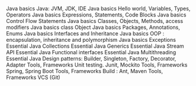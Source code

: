 Java basics	Java: JVM, JDK, IDE
Java basics	Hello world, Variables, Types, Operators
Java basics	Expressions, Statements, Code Blocks
Java basics	Control Flow Statements
Java basics	Classes, Objects, Methods, access modifiers
Java basics	class Object
Java basics	Packages, Annotations, Enums
Java basics	Interfaces and Inheritance
Java basics	OOP : encapsulation, inheritance and polymorphism
Java basics	Exceptions
Essential Java	Collections
Essential Java	Generics
Essential Java	Stream API
Essential Java	Functional interfaces
Essential Java	Multithreading
Essential Java	Design patterns: Builder, Singleton, Factory, Decorator, Adapter
Tools, Frameworks	Unit testing. Junit, Mockito
Tools, Frameworks	Spring, Spring Boot
Tools, Frameworks	Build : Ant, Maven
Tools, Frameworks	VCS (Git)
